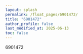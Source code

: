 ```yaml
---
layout: splash
permalink: /float_pages/6901472/
title: "6901472"
author_profile: false
last_modified_at: 2025-06-13
toc: false
---
```

 
6901472

